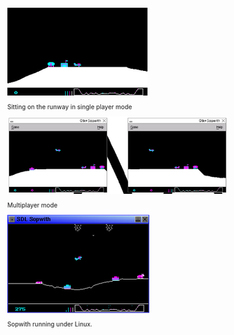 
![Screenshot](sshot/runway.png)

Sitting on the runway in single player mode

![Screenshot, multiplayer](sshot/multi.png)

Multiplayer mode

![Screenshot, Linux](sshot/sopwith_flux.png)

Sopwith running under Linux.

